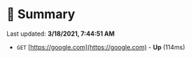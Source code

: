 # 📖 Summary
Last updated: **3/18/2021, 7:44:51 AM**

- `GET` [https://google.com](https://google.com) - **Up** (114ms)
